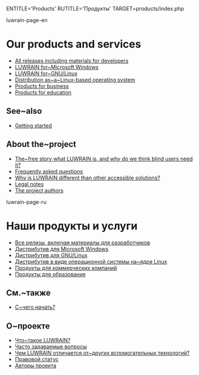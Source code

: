 
ENTITLE='Products'
RUTITLE='Продукты'
TARGET=products/index.php

luwrain-page-en

# Our products and services

* [All releases including materials for developers](local:/download/)
 * [LUWRAIN for~Microsoft Windows](local:/download/windows/)
 * [LUWRAIN for~GNU/Linux](local:/download/linux/)
 * [Distribution as~a~Linux-based operating system](local:/download/iso/)
* [Products for business](local:business/)
* [Products for education](local:education/)

## See~also

* [Getting started](local:/doc/user/start/)

## About the~project

* [The~free story what LUWRAIN is, and why do we think blind users need it?](local:/doc/about/)
* [Frequently asked questions](local:/doc/faq/)
* [Why is LUWRAIN different than other accessible solutions?](local:/doc/difference/)
* [Legal notes](local:/doc/legal/)
* [The project authors](local:/doc/authors/)





luwrain-page-ru

# Наши продукты и услуги

* [Все релизы, включая материалы для разработчиков](local:/download/)
 * [Дистрибутив для Microsoft Windows](local:/download/windows/)
 * [Дистрибутив для GNU/Linux](local:/download/linux/)
 * [Дистрибутив в виде операционной системы на~ядре Linux](local:/download/iso/)
* [Продукты для коммерческих компаний](local:business/)
* [Продукты для образования](local:education/)

## См.~также

* [С~чего начать?](local:/doc/user/start/)


## О~проекте

* [Что~такое LUWRAIN?](local:/doc/about/)
* [Часто задаваемые вопросы](local:/doc/faq/)
* [Чем LUWRAIN отличается от~других вспомогательных технологий?](local:/doc/difference/)
* [Правовой статус](local:/doc/legal/)
* [Авторы проекта](local:/doc/authors/)
